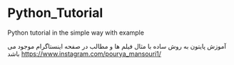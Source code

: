 # Python_Tutorial
Python tutorial in the simple way with example

 آموزش پایتون به روش ساده با مثال
فیلم ها و مطالب در صفحه اینستاگرام موجود می باشد
https://www.instagram.com/pourya_mansouri1/
